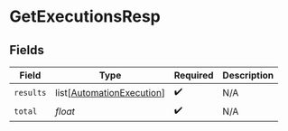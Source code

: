# GetExecutionsResp


## Fields

| Field                                                                   | Type                                                                    | Required                                                                | Description                                                             |
| ----------------------------------------------------------------------- | ----------------------------------------------------------------------- | ----------------------------------------------------------------------- | ----------------------------------------------------------------------- |
| `results`                                                               | list[[AutomationExecution](../../models/shared/automationexecution.md)] | :heavy_check_mark:                                                      | N/A                                                                     |
| `total`                                                                 | *float*                                                                 | :heavy_check_mark:                                                      | N/A                                                                     |